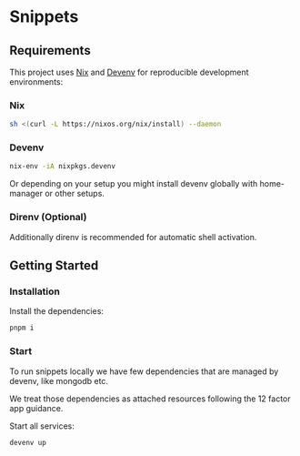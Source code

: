 # Snippets

## Requirements

This project uses [Nix](https://nixos.org/) and [Devenv](https://devenv.sh/) for reproducible development environments:

### Nix

```bash
sh <(curl -L https://nixos.org/nix/install) --daemon
```

### Devenv

```bash
nix-env -iA nixpkgs.devenv
```

Or depending on your setup you might install devenv globally with home-manager or other setups.

### Direnv (Optional)

Additionally direnv is recommended for automatic shell activation.

## Getting Started

### Installation

Install the dependencies:

```bash
pnpm i
```

### Start

To run snippets locally we have few dependencies that are managed by devenv, like mongodb etc.

We treat those dependencies as attached resources following the 12 factor app guidance.

Start all services:

```bash
devenv up
```

